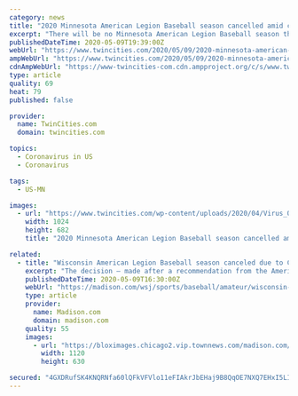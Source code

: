 ```yaml
---
category: news
title: "2020 Minnesota American Legion Baseball season cancelled amid coronavirus concerns"
excerpt: "There will be no Minnesota American Legion Baseball season this summer. The 2020 campaign is cancelled due to coronavirus concerns relating to the safety of safety of players, coaches, umpires,"
publishedDateTime: 2020-05-09T19:39:00Z
webUrl: "https://www.twincities.com/2020/05/09/2020-minnesota-american-legion-baseball-season-cancelled-amid-coronavirus-concerns/"
ampWebUrl: "https://www.twincities.com/2020/05/09/2020-minnesota-american-legion-baseball-season-cancelled-amid-coronavirus-concerns/amp/"
cdnAmpWebUrl: "https://www-twincities-com.cdn.ampproject.org/c/s/www.twincities.com/2020/05/09/2020-minnesota-american-legion-baseball-season-cancelled-amid-coronavirus-concerns/amp/"
type: article
quality: 69
heat: 79
published: false

provider:
  name: TwinCities.com
  domain: twincities.com

topics:
  - Coronavirus in US
  - Coronavirus

tags:
  - US-MN

images:
  - url: "https://www.twincities.com/wp-content/uploads/2020/04/Virus_Outbreak_Light_The_Night._30449.jpg?w=1024&h=683"
    width: 1024
    height: 682
    title: "2020 Minnesota American Legion Baseball season cancelled amid coronavirus concerns"

related:
  - title: "Wisconsin American Legion Baseball season canceled due to COVID-19"
    excerpt: "The decision — made after a recommendation from the American Legion Baseball Association Board of Directors earlier this week — marks the first time since 1927 that American Legion"
    publishedDateTime: 2020-05-09T16:30:00Z
    webUrl: "https://madison.com/wsj/sports/baseball/amateur/wisconsin-american-legion-baseball-season-canceled-due-to-covid-19/article_db0cfdbb-37e9-50ed-ae2c-e61058a80f6c.html"
    type: article
    provider:
      name: Madison.com
      domain: madison.com
    quality: 55
    images:
      - url: "https://bloximages.chicago2.vip.townnews.com/madison.com/content/tncms/assets/v3/editorial/d/b0/db0cfdbb-37e9-50ed-ae2c-e61058a80f6c/5eb6dbf26c67d.preview.jpg?crop=1152%2C648%2C0%2C155&resize=1120%2C630&order=crop%2Cresize"
        width: 1120
        height: 630

secured: "4GXDRufSK4KNQRNfa60lQFkVFVlo11eFIAkrJbEHaj9B8QqOE7NXQ7EHxI5LIrJxZ5X4r21S8m/neq34Cv330Nu2aozq9Rux/sjEUVaM7S0qMuTUduq1se2Z2PFVwmgh2ue8HS9x+Zg5zEQDWoCBfnVqhPLiVS86HxHJA4GkJK1S+IITEzuh68uurkjHpEnQte9sGbjmM0iqjR1X4SwBdm7jxmZLqFdXvd7oeKVv4MWVFGiSnuU8JHyiSHiI5ks46kNGb2DRmAxO4YPL7LRcghN3ViucNuFIIHEHqOYSQ2JeQ4/tfyjjmGHb43SLiQltiHm9x+hlmcJVCtE85zjUJ+OKAg6TnTGaSQLVKN6ZAwXSAsKUEJKG1tijUkItkfwRve/CY5lX2Co+/jpihGIPUf9IUFijCOvAv0X6w6lmnaZrl7k0PkujkLq6dlfoQp5pShq2SkWAYdytnr/yhC6VXBS79L6/mb0TF+mEfaHeVjI=;b3Hs/CD9QccrfNYoojcynQ=="
---
```


